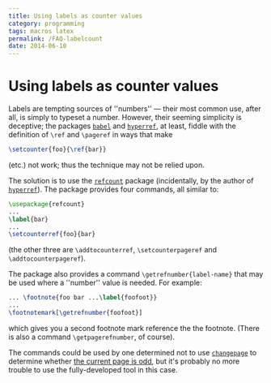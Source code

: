 ```yaml
---
title: Using labels as counter values
category: programming
tags: macros latex
permalink: /FAQ-labelcount
date: 2014-06-10
---
```


# Using labels as counter values

Labels are tempting sources of ''numbers''&nbsp;&mdash; their most common use,
after all, is simply to typeset a number.  However, their seeming
simplicity is deceptive; the packages [`babel`](https://ctan.org/pkg/babel) and
[`hyperref`](https://ctan.org/pkg/hyperref), at least, fiddle with the definition of
`\ref` and `\pageref` in ways that make
```latex
\setcounter{foo}{\ref{bar}}
```
(etc.) not work; thus the technique may not be relied upon.

The solution is to use the [`refcount`](https://ctan.org/pkg/refcount) package (incidentally,
by the author of [`hyperref`](https://ctan.org/pkg/hyperref)).  The package provides four
commands, all similar to:
```latex
\usepackage{refcount}
...
\label{bar}
...
\setcounterref{foo}{bar}
```
(the other three are `\addtocounterref`, `\setcounterpageref`
and `\addtocounterpageref`).

The package also provides a command
`\getrefnumber{label-name}` that may be used where a
''number'' value is needed.  For example:
```latex
... \footnote{foo bar ...\label{foofoot}}
...
\footnotemark[\getrefnumber{foofoot}]
```
which gives you a second footnote mark reference the the footnote.
(There is also a command `\getpagerefnumber`, of course).

The commands could be used by one determined not to use
[`changepage`](https://ctan.org/pkg/changepage) to determine whether 
[the current page is odd](FAQ-oddpage), but it's probably no more
trouble to use the fully-developed tool in this case.

